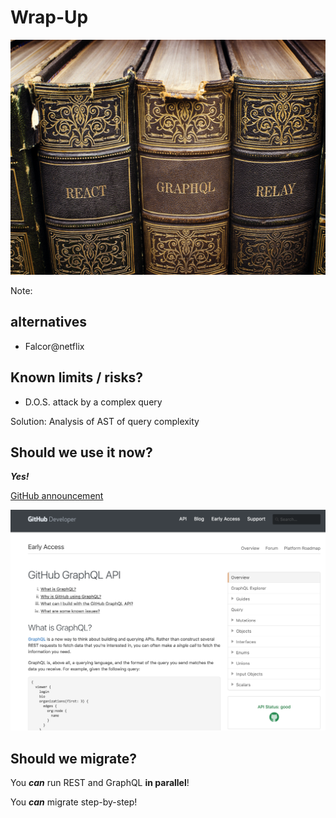 # Wrap-Up


![reactGraphqlRelay](images/reactGraphqlRelay.jpg)

Note:
## alternatives
* Falcor@netflix


## Known limits / risks?
* D.O.S. attack by a complex query

 Solution: Analysis of AST of query complexity


## Should we use it now?
_**Yes!**_

[GitHub announcement](https://developer.github.com/early-access/graphql/)


![GitHub announcement](images/githubGraphQLannounce.png)


## Should we migrate?
You _**can**_ run REST and GraphQL **in parallel**!

You _**can**_ migrate step-by-step!
